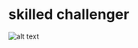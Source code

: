# skilled challenger

![alt text]([http://url/to/img.png](https://uploaddeimagens.com.br/imagens/yjZ9W9w))
